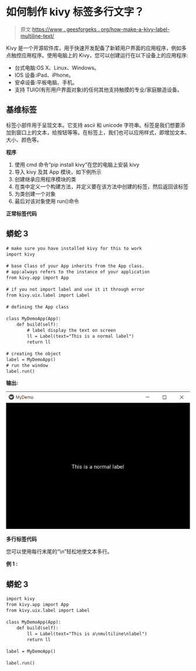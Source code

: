# 如何制作 kivy 标签多行文字？

> 原文:[https://www . geesforgeks . org/how-make-a-kivy-label-multiline-text/](https://www.geeksforgeeks.org/how-to-make-a-kivy-label-multiline-text/)

Kivy 是一个开源软件库，用于快速开发配备了新颖用户界面的应用程序，例如多点触控应用程序。使用电脑上的 Kivy，您可以创建运行在以下设备上的应用程序:

*   台式电脑:OS X、Linux、Windows。
*   IOS 设备:iPad、iPhone。
*   安卓设备:平板电脑、手机。
*   支持 TUIO(有形用户界面对象)的任何其他支持触摸的专业/家庭酿造设备。

## **基维标签**

标签小部件用于呈现文本。它支持 ascii 和 unicode 字符串。标签是我们想要添加到窗口上的文本，给按钮等等。在标签上，我们也可以应用样式，即增加文本、大小、颜色等。

**程序**

1.  使用 cmd 命令“pip install kivy”在您的电脑上安装 kivy
2.  导入 kivy 及其 App 模块，如下例所示
3.  创建继承应用程序模块的类
4.  在类中定义一个构建方法，并定义要在该方法中创建的标签，然后返回该标签
5.  为类创建一个对象
6.  最后对该对象使用 run()命令

**正常标签代码**

## 蟒蛇 3

```
# make sure you have installed kivy for this to work
import kivy

# base Class of your App inherits from the App class.
# app:always refers to the instance of your application
from kivy.app import App

# if you not import label and use it it through error
from kivy.uix.label import Label

# defining the App class

class MyDemoApp(App):
    def build(self):
        # label display the text on screen
        ll = Label(text="This is a normal label")
        return ll

# creating the object
label = MyDemoApp()
# run the window
label.run()
```

**输出:**

![](img/9ca2ca7264796a0b5aa7510bb93db119.png)

**多行标签代码**

您可以使用每行末尾的“\n”轻松地使文本多行。

**例 1 :**

## 蟒蛇 3

```
import kivy
from kivy.app import App
from kivy.uix.label import Label

class MyDemoApp(App):
    def build(self):
        ll = Label(text="This is a\nmultiline\nlabel")
        return ll

label = MyDemoApp()

label.run()
```
